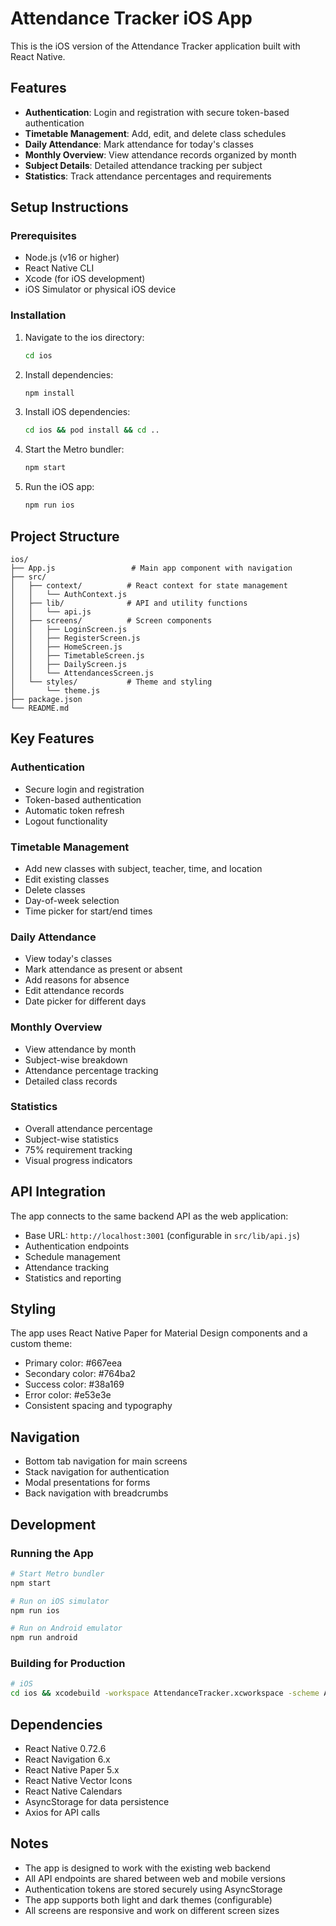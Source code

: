 # Attendance Tracker iOS App

This is the iOS version of the Attendance Tracker application built with React Native.

## Features

- **Authentication**: Login and registration with secure token-based authentication
- **Timetable Management**: Add, edit, and delete class schedules
- **Daily Attendance**: Mark attendance for today's classes
- **Monthly Overview**: View attendance records organized by month
- **Subject Details**: Detailed attendance tracking per subject
- **Statistics**: Track attendance percentages and requirements

## Setup Instructions

### Prerequisites

- Node.js (v16 or higher)
- React Native CLI
- Xcode (for iOS development)
- iOS Simulator or physical iOS device

### Installation

1. Navigate to the ios directory:
   ```bash
   cd ios
   ```

2. Install dependencies:
   ```bash
   npm install
   ```

3. Install iOS dependencies:
   ```bash
   cd ios && pod install && cd ..
   ```

4. Start the Metro bundler:
   ```bash
   npm start
   ```

5. Run the iOS app:
   ```bash
   npm run ios
   ```

## Project Structure

```
ios/
├── App.js                 # Main app component with navigation
├── src/
│   ├── context/          # React context for state management
│   │   └── AuthContext.js
│   ├── lib/              # API and utility functions
│   │   └── api.js
│   ├── screens/          # Screen components
│   │   ├── LoginScreen.js
│   │   ├── RegisterScreen.js
│   │   ├── HomeScreen.js
│   │   ├── TimetableScreen.js
│   │   ├── DailyScreen.js
│   │   └── AttendancesScreen.js
│   └── styles/           # Theme and styling
│       └── theme.js
├── package.json
└── README.md
```

## Key Features

### Authentication
- Secure login and registration
- Token-based authentication
- Automatic token refresh
- Logout functionality

### Timetable Management
- Add new classes with subject, teacher, time, and location
- Edit existing classes
- Delete classes
- Day-of-week selection
- Time picker for start/end times

### Daily Attendance
- View today's classes
- Mark attendance as present or absent
- Add reasons for absence
- Edit attendance records
- Date picker for different days

### Monthly Overview
- View attendance by month
- Subject-wise breakdown
- Attendance percentage tracking
- Detailed class records

### Statistics
- Overall attendance percentage
- Subject-wise statistics
- 75% requirement tracking
- Visual progress indicators

## API Integration

The app connects to the same backend API as the web application:
- Base URL: `http://localhost:3001` (configurable in `src/lib/api.js`)
- Authentication endpoints
- Schedule management
- Attendance tracking
- Statistics and reporting

## Styling

The app uses React Native Paper for Material Design components and a custom theme:
- Primary color: #667eea
- Secondary color: #764ba2
- Success color: #38a169
- Error color: #e53e3e
- Consistent spacing and typography

## Navigation

- Bottom tab navigation for main screens
- Stack navigation for authentication
- Modal presentations for forms
- Back navigation with breadcrumbs

## Development

### Running the App
```bash
# Start Metro bundler
npm start

# Run on iOS simulator
npm run ios

# Run on Android emulator
npm run android
```

### Building for Production
```bash
# iOS
cd ios && xcodebuild -workspace AttendanceTracker.xcworkspace -scheme AttendanceTracker -configuration Release
```

## Dependencies

- React Native 0.72.6
- React Navigation 6.x
- React Native Paper 5.x
- React Native Vector Icons
- React Native Calendars
- AsyncStorage for data persistence
- Axios for API calls

## Notes

- The app is designed to work with the existing web backend
- All API endpoints are shared between web and mobile versions
- Authentication tokens are stored securely using AsyncStorage
- The app supports both light and dark themes (configurable)
- All screens are responsive and work on different screen sizes

